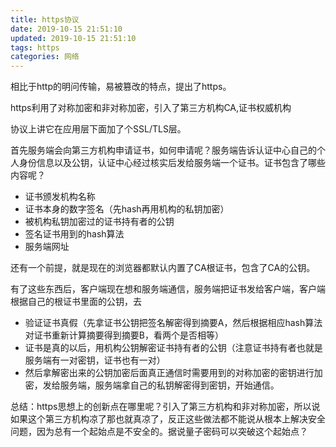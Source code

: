 ```yaml
---
title: https协议
date: 2019-10-15 21:51:10
updated: 2019-10-15 21:51:10
tags: https
categories: 网络
---
```


 相比于http的明问传输，易被篡改的特点，提出了https。

https利用了对称加密和非对称加密，引入了第三方机构CA,证书权威机构

协议上讲它在应用层下面加了个SSL/TLS层。



首先服务端会向第三方机构申请证书，如何申请呢？服务端告诉认证中心自己的个人身份信息以及公钥，认证中心经过核实后发给服务端一个证书。证书包含了哪些内容呢？

+ 证书颁发机构名称
+ 证书本身的数字签名（先hash再用机构的私钥加密）
+ 被机构私钥加密过的证书持有者的公钥
+ 签名证书用到的hash算法
+ 服务端网址

还有一个前提，就是现在的浏览器都默认内置了CA根证书，包含了CA的公钥。

有了这些东西后，客户端现在想和服务端通信，服务端把证书发给客户端，客户端根据自己的根证书里面的公钥，去

+ 验证证书真假（先拿证书公钥把签名解密得到摘要A，然后根据相应hash算法对证书重新计算摘要得到摘要B，看两个是否相等）
+ 证书是真的以后，用机构公钥解密证书持有者的公钥（注意证书持有者也就是服务端有一对密钥，证书也有一对）
+ 然后拿解密出来的公钥加密后面真正通信时需要用到的对称加密的密钥进行加密，发给服务端，服务端拿自己的私钥解密得到密钥，开始通信。



总结：https思想上的创新点在哪里呢？引入了第三方机构和非对称加密，所以说如果这个第三方机构凉了那也就真凉了，反正这些做法都不能说从根本上解决安全问题，因为总有一个起始点是不安全的。据说量子密码可以突破这个起始点？